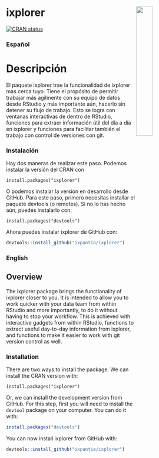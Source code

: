
<!-- README.md is generated from README.Rmd. Please edit that file -->

# ixplorer <a><img src="https://storage.googleapis.com/ixplorer/ixplorer_logo.png" align="right" width="30%"></a>

<!-- badges: start -->

[![CRAN
status](https://www.r-pkg.org/badges/version/ixplorer)](https://cran.r-project.org/package=ixplorer)
<!-- badges: end -->

### Español

# Descripción

El paquete ixplorer trae la funcionalidad de ixplorer mas cerca tuyo.
Tiene el propósito de permitir trabajar más agilmente con su equipo de
datos desde RStudio y más importante aún, hacerlo sin detener su flujo
de trabajo. Esto se logra con ventanas interactivas de dentro de
RStudio, funciones para extraer información útil del día a día en
ixplorer y funciones para facilitar también el trabajo con control de
versiones con git.

### Instalación

Hay dos maneras de realizar este paso. Podemos instalar la versión del
CRAN con

    install.packages("ixplorer")

O podemos instalar la versión en desarrollo desde GitHub. Para este
paso, primero necesitas installar el paquete devtools (o remotes). Si no
lo has hecho aún, puedes instalarlo con:

    install.packages("devtools")

Ahora puedes instalar ixplorer de GitHub con:

``` r
devtools::install_github("ixpantia/ixplorer")
```

### English

## Overview

The ixplorer package brings the functionality of ixplorer closer to you.
It is intended to allow you to work quicker with your data team from
within RStudio and more importantly, to do it without having to stop
your workflow. This is achieved with interactive gadgets from within
RStudio, functions to extract useful day-to-day information from
ixplorer, and functions to make it easier to work with git version
control as well.

### Installation

There are two ways to install the package. We can install the CRAN
version with:

    install.packages("ixplorer")

Or, we can install the development version from GitHub. For this step,
first you will need to install the `devtool` package on your computer.
You can do it with:

``` r
install.packages("devtools")
```

You can now install ixplorer from GitHub with:

``` r
devtools::install_github("ixpantia/ixplorer")
```
